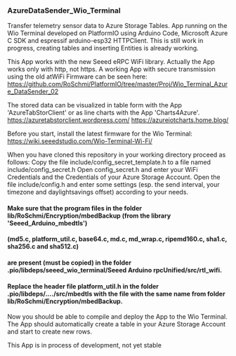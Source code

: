 ### AzureDataSender_Wio_Terminal

Transfer telemetry sensor data to Azure Storage Tables. App running on the Wio Terminal developed on PlatformIO using Arduino Code, Microsoft Azure C SDK and espressif arduino-esp32 HTTPClient. This is still work in progress, creating tables and inserting Entities is already working.

This App works with the new Seeed eRPC WiFi library. Actually the App works only with http, not https.
A working App with secure transmission using the old atWiFi Firmware can be seen here:
https://github.com/RoSchmi/PlatformIO/tree/master/Proj/Wio_Terminal_Azure_DataSender_02


The stored data can be visualized in table form with the App 'AzureTabStorClient' or as line charts with the App 'Charts4Azure'.
https://azuretabstorclient.wordpress.com/
https://azureiotcharts.home.blog/

Before you start, install the latest firmware for the Wio Terminal:
https://wiki.seeedstudio.com/Wio-Terminal-Wi-Fi/

When you have cloned this repository in your working directory proceed as follows:
Copy the file include/config_secret_template.h to a file named include/config_secret.h
Open config_secret.h and enter your WiFi Credentials and the Credentials of your Azure Storage Account.
Open the file include/config.h and enter some settings (esp. the send interval, your timezone and daylightsavings offset) according to your needs.

#### Make sure that the program files in the folder lib/RoSchmi/Encryption/mbedBackup (from the library 'Seeed_Arduino_mbedtls')
#### (md5.c, platform_util.c, base64.c, md.c, md_wrap.c, ripemd160.c, sha1.c, sha256.c and sha512.c)
#### are present (must be copied) in the folder .pio/libdeps/seeed_wio_terminal/Seeed Arduino rpcUnified/src/rtl_wifi.
#### Replace the header file  platform_util.h in the folder .pio/libdeps/..../src/mbedtls with the file with the same name from folder lib/RoSchmi/Encryption/mbedBackup.

Now you should be able to compile and deploy the App to the Wio Terminal. The App should automatically create a table in your Azure Storage Account and start to create new rows.

This App is in process of development, not yet stable


